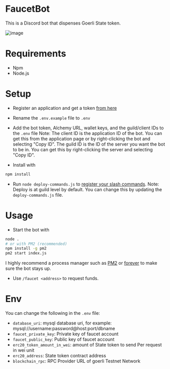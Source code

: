 # FaucetBot
This is a Discord bot that dispenses Goerli State token. 

![image](https://i.imgur.com/SIpNZ77.png)

# Requirements
* Npm
* Node.js

# Setup
* Register an application and get a token [from here](https://discord.com/developers/applications)
* Rename the `.env.example` file to `.env`
* Add the bot token, Alchemy URL, wallet keys, and the guild/client IDs to the `.env` file 
Note: The client ID is the application ID of the bot. You can get this from the application page or by right-clicking the bot and selecting "Copy ID". 
The guild ID is the ID of the server you want the bot to be in. You can get this by right-clicking the server and selecting "Copy ID".

* Install with
```bash
npm install
```
* Run `node deploy-commands.js` to [register your slash commands](https://discordjs.guide/interactions/registering-slash-commands.html#guild-commands).
Note: Deploy is at guild level by default. You can change this by updating the `deploy-commands.js` file. 
# Usage
* Start the bot with
```bash
node .
# or with PM2 (recommended)
npm install -g pm2
pm2 start index.js 
```
I highly recommend a process manager such as [PM2](https://pm2.keymetrics.io/) or [forever](https://github.com/foreversd/forever) to make sure the bot stays up.
* Use `/faucet <address>` to request funds.

# Env
You can change the following in the `.env` file: 
* `database_uri`: mysql database uri, for example: mysql://username:password@host:port/dbname
* `faucet_private_key`: Private key of faucet account
* `faucet_public_key`: Public key of faucet account
* `erc20_token_amount_in_wei`: amount of State token to send Per request in wei unit
* `erc20_address`: State token contract address
* `blockchain_rpc`: RPC Provider URL of goerli Testnet Network
